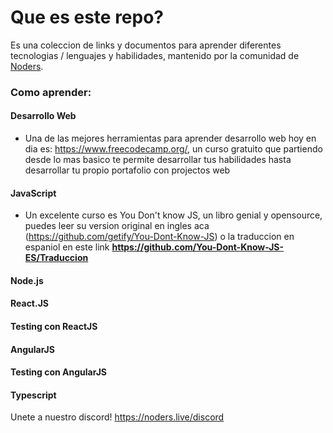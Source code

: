 # Que es este repo?

Es una coleccion de links y documentos para aprender diferentes tecnologias /
lenguajes y habilidades, mantenido por la comunidad de
[Noders](https://noders.com/).

### Como aprender:

#### Desarrollo Web

- Una de las mejores herramientas para aprender desarrollo web hoy en dia es:
  https://www.freecodecamp.org/, un curso gratuito que partiendo desde lo mas
  basico te permite desarrollar tus habilidades hasta desarrollar tu propio
  portafolio con projectos web

#### JavaScript

- Un excelente curso es You Don't know JS, un libro genial y opensource, puedes
  leer su version original en ingles aca
  (https://github.com/getify/You-Dont-Know-JS) o la traduccion en espaniol en
  este link **https://github.com/You-Dont-Know-JS-ES/Traduccion**

#### Node.js


#### React.JS


#### Testing con ReactJS


#### AngularJS


#### Testing con AngularJS


#### Typescript



Unete a nuestro discord! https://noders.live/discord

